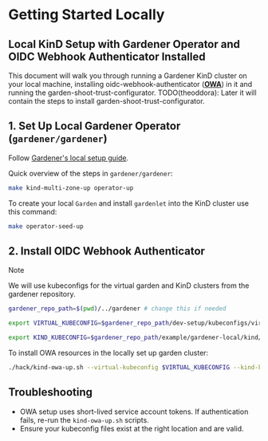 # Getting Started Locally

## Local KinD Setup with Gardener Operator and OIDC Webhook Authenticator Installed
This document will walk you through running a Gardener KinD cluster on your local machine, installing oidc-webhook-authenticator ([**OWA**](https://github.com/gardener/oidc-webhook-authenticator)) in it and running the garden-shoot-trust-configurator.
TODO(theoddora): Later it will contain the steps to install garden-shoot-trust-configurator.

## 1. Set Up Local Gardener Operator (`gardener/gardener`)

Follow [Gardener's local setup guide](https://github.com/gardener/gardener/blob/master/docs/deployment/getting_started_locally.md#alternative-way-to-set-up-garden-and-seed-leveraging-gardener-operator).

Quick overview of the steps in `gardener/gardener`:
```bash
make kind-multi-zone-up operator-up
```

To create your local `Garden` and install `gardenlet` into the KinD cluster use this command:

```bash
make operator-seed-up
```

## 2. Install OIDC Webhook Authenticator

> [!NOTE]
> We will use kubeconfigs for the virtual garden and KinD clusters from the gardener repository.

```bash
gardener_repo_path=$(pwd)/../gardener # change this if needed

export VIRTUAL_KUBECONFIG=$gardener_repo_path/dev-setup/kubeconfigs/virtual-garden/kubeconfig

export KIND_KUBECONFIG=$gardener_repo_path/example/gardener-local/kind/multi-zone/kubeconfig
```

To install OWA resources in the locally set up garden cluster:
```bash
./hack/kind-owa-up.sh --virtual-kubeconfig $VIRTUAL_KUBECONFIG --kind-kubeconfig $KIND_KUBECONFIG
```

## Troubleshooting

- OWA setup uses short-lived service account tokens. If authentication fails, re-run the `kind-owa-up.sh` scripts.
- Ensure your kubeconfig files exist at the right location and are valid.